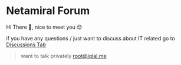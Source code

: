 # Netamiral Forum

Hi There 👋, nice to meet you 😊

if you have any questions / just want to discuss about IT related go to [Discussions Tab](https://github.com/netamiral/discussion/discussions)

> want to talk privately root@iqlal.me
